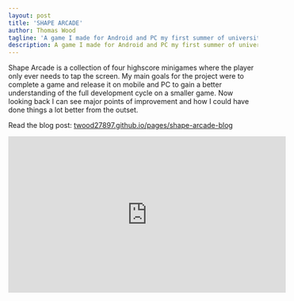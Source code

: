 ```yaml
---
layout: post
title: 'SHAPE ARCADE'
author: Thomas Wood
tagline: 'A game I made for Android and PC my first summer of university. It holds a special place as my first personal project outside of game jams'
description: A game I made for Android and PC my first summer of university. It holds a special place as my first personal project outside of game jams
---
```


Shape Arcade is a collection of four highscore minigames where the player only ever needs to tap the screen. My main goals for the
project were to complete a game and release it on mobile and PC to gain a better understanding of the full development cycle on a
smaller game. Now looking back I can see major points of improvement and how I could have done things a lot better from the outset.

Read the blog post: [twood27897.github.io/pages/shape-arcade-blog](https://twood27897.github.io/pages/shape-arcade-blog.html)<br/>

<iframe width="560" height="315" src="https://www.youtube.com/embed/ot4RfdQGZac" frameborder="0" allow="accelerometer; autoplay; encrypted-media; gyroscope; picture-in-picture" allowfullscreen></iframe>
